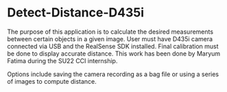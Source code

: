 # Detect-Distance-D435i

The purpose of this application is to calculate the desired measurements between certain objects in a given image. 
User must have D435i camera connected via USB and the RealSense SDK installed. 
Final calibration must be done to display accurate distance. This work has been done by Maryum Fatima during the SU22 CCI internship. 

Options include saving the camera recording as a bag file or using a series of images to compute distance.
